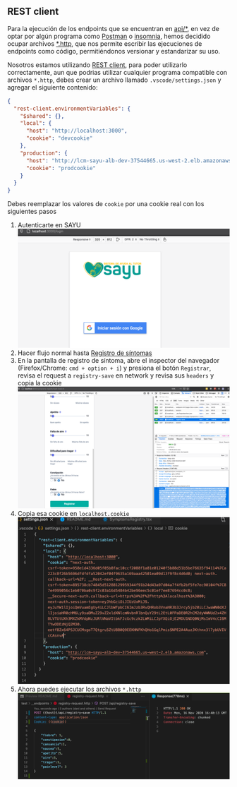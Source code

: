 ## REST client

Para la ejecución de los endpoints que se encuentran en [api/\*](../pages/api/), en vez de optar por algún programa como [Postman](https://www.postman.com/) o [insomnia](https://insomnia.rest/), hemos decidido ocupar archivos [\*.http](../test/__endpoints/), que nos permite escribir las ejecuciones de endpoints como código, permitiéndonos versionar y estandarizar su uso.

Nosotros estamos utilizando [REST client](https://marketplace.visualstudio.com/items?itemName=humao.rest-client), para poder utilizarlo correctamente, aun que podrias utilizar cualquier programa compatible con archivos `*.http`, debes crear un archivo llamado `.vscode/settings.json` y agregar el siguiente contenido:

```json
{
  "rest-client.environmentVariables": {
    "$shared": {},
    "local": {
      "host": "http://localhost:3000",
      "cookie": "devcookie"
    },
    "production": {
      "host": "http://lcm-sayu-alb-dev-37544665.us-west-2.elb.amazonaws.com",
      "cookie": "prodcookie"
    }
  }
}
```

Debes reemplazar los valores de `cookie` por una cookie real con los siguientes pasos

1. Autenticarte en SAYU ![foto autenticando](img/authentication.png 'authentication page')
1. Hacer flujo normal hasta [Registro de síntomas](http:localhost:3000/face-scale-screen)
1. En la pantalla de registro de síntoma, abre el inspector del navegador (Firefox/Chrome: `cmd + option + i`) y presiona el botón `Registrar`, revisa el request a `registry-save` en network y revisa sus `headers` y copia la cookie ![alt text](copy-cookie.png 'copy cookie')
1. Copia esa cookie en `localhost.cookie` ![Pegando la cookie en settings.json](img/paste-cookie.png 'paste cookie')
1. Ahora puedes ejecutar los archivos `*.http` ![Ejecutando REST endpoint](img/http-execution.png 'http-execution')
